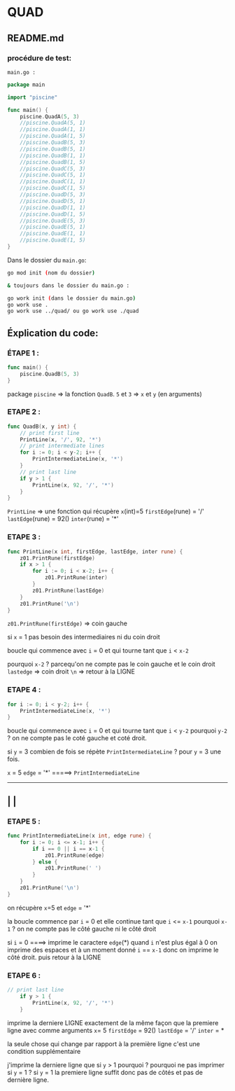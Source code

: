 # QUAD

## README.md

### procédure de test:


`main.go :`

```go
package main

import "piscine"

func main() {
	piscine.QuadA(5, 3)
	//piscine.QuadA(5, 1)
	//piscine.QuadA(1, 1)
	//piscine.QuadA(1, 5)
	//piscine.QuadB(5, 3)
	//piscine.QuadB(5, 1)
	//piscine.QuadB(1, 1)
	//piscine.QuadB(1, 5)
	//piscine.QuadC(5, 3)
	//piscine.QuadC(5, 1)
	//piscine.QuadC(1, 1)
	//piscine.QuadC(1, 5)
	//piscine.QuadD(5, 3)
	//piscine.QuadD(5, 1)
	//piscine.QuadD(1, 1)
	//piscine.QuadD(1, 5)
	//piscine.QuadE(5, 3)
	//piscine.QuadE(5, 1)
	//piscine.QuadE(1, 1)
	//piscine.QuadE(1, 5)
}
```

Dans le dossier du `main.go`:

```bash
go mod init (nom du dossier)

& toujours dans le dossier du main.go :

go work init (dans le dossier du main.go)
go work use .
go work use ../quad/ ou go work use ./quad
```

## Éxplication du code:

### ÉTAPE 1 :

```go
func main() {
	piscine.QuadB(5, 3)
}
```

package `piscine` => la fonction `QuadB`.
`5` et `3` => `x` et `y` (en arguments)

### ETAPE 2 :

```go
func QuadB(x, y int) {
	// print first line
	PrintLine(x, '/', 92, '*')
	// print intermediate lines
	for i := 0; i < y-2; i++ {
		PrintIntermediateLine(x, '*')
	}
	// print last line
	if y > 1 {
		PrintLine(x, 92, '/', '*')
	}
}
```

`PrintLine` => une fonction qui récupère `x`(int)=5 `firstEdge`(rune) = '/' `lastEdge`(rune) = 92(\) `inter`(rune) = '*'

### ETAPE 3 :

```go
func PrintLine(x int, firstEdge, lastEdge, inter rune) {
	z01.PrintRune(firstEdge)
	if x > 1 {
		for i := 0; i < x-2; i++ {
			z01.PrintRune(inter)
		}
		z01.PrintRune(lastEdge)
	}
	z01.PrintRune('\n')
}
```

`z01.PrintRune(firstEdge)` => coin gauche

si `x` = 1 pas besoin des intermediaires ni du coin droit

boucle qui commence avec `i` = 0 et qui tourne tant que `i` < `x-2`

pourquoi `x-2` ? parcequ'on ne compte pas le coin gauche et le coin droit
`lastedge` => coin droit
`\n` => retour à la LIGNE

### ETAPE 4 :

```go
for i := 0; i < y-2; i++ {
	PrintIntermediateLine(x, '*')
}
```

boucle qui commence avec `i` = 0 et qui tourne tant que `i` < `y-2`
pourquoi `y-2` ? on ne compte pas le coté gauche et coté droit.

si `y` = 3 combien de fois se répète `PrintIntermediateLine` ? pour `y` = 3 une fois.

`x` = 5 `edge` = '*' =====> `PrintIntermediateLine`

---------------------
|                   |
---------------------

### ETAPE 5 :

```go
func PrintIntermediateLine(x int, edge rune) {
	for i := 0; i <= x-1; i++ {
		if i == 0 || i == x-1 {
			z01.PrintRune(edge)
		} else {
			z01.PrintRune(' ')
		}
	}
	z01.PrintRune('\n')
}
```

on récupère `x`=5 et `edge` = '*'

la boucle commence par `i` = 0 et elle continue tant que `i` <= `x-1`
pourquoi `x-1` ? on ne compte pas le côté gauche ni le côté droit

si `i` = 0 ====> imprime le caractere `edge`(*)
quand `i` n'est plus égal à 0 on imprime des espaces
et à un moment donné `i` == `x-1` donc on imprime le côté droit.
puis retour à la LIGNE

### ETAPE 6 :

```go
// print last line
	if y > 1 {
		PrintLine(x, 92, '/', '*')
	}
```

imprime la derniere LIGNE exactement de la même façon que la premiere ligne avec comme arguments
`x`= 5 `firstEdge` = 92(\) `lastEdge` = '/' `inter` = *

la seule chose qui change par rapport à la première ligne c'est une condition supplémentaire

j'imprime la derniere ligne que si `y` > 1
pourquoi ? pourquoi ne pas imprimer si `y` = 1 ?
si `y` = 1 la premiere ligne suffit donc pas de côtés et pas de dernière ligne.